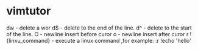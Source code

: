 # vimtutor
dw - delete a wor
d$ - delete to the end of the line.
d^ - delete to the start of the line.
O  - newline insert before curor
o  - newline insert after curor
r !{linxu_command} - execute a linux command ,for example: :r !echo 'hello'
